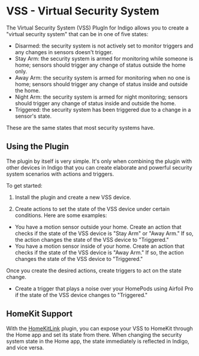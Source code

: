 # VSS - Virtual Security System

The Virtual Security System (VSS) PlugIn for Indigo allows you to create a "virtual security system" that can be in one of five states:

- Disarmed: the security system is not actively set to monitor triggers and any changes in sensors doesn't trigger.
- Stay Arm: the security system is armed for monitoring while someone is home; sensors should trigger any change of status outside the home only.
- Away Arm: the security system is armed for monitoring when no one is home; sensors should trigger any change of status inside and outside the home.
- Night Arm: the security system is armed for night monitoring; sensors should trigger any change of status inside and outside the home.
- Triggered: the security system has been triggered due to a change in a sensor's state.

These are the same states that most security systems have.

## Using the Plugin

The plugin by itself is very simple. It's only when combining the plugin with other devices in Indigo that you can create elaborate and powerful security system scenarios with actions and triggers.

To get started:

1. Install the plugin and create a new VSS device.

2. Create actions to set the state of the VSS device under certain conditions. Here are some examples:

  - You have a motion sensor outside your home. Create an action that checks if the state of the VSS device is "Stay Arm" or "Away Arm." If so, the action changes the state of the VSS device to "Triggered."
  - You have a motion sensor inside of your home. Create an action that checks if the state of the VSS device is "Away Arm." If so, the action changes the state of the VSS device to "Triggered."

Once you create the desired actions, create triggers to act on the state change.

  - Create a trigger that plays a noise over your HomePods using Airfoil Pro if the state of the VSS device changes to "Triggered."


## HomeKit Support

With the [HomeKitLink](https://github.com/Ghawken/HomeKitLink-Siri) plugin, you can expose your VSS to HomeKit through the Home app and set its state from there. When changing the security system state in the Home app, the state immediately is reflected in Indigo, and vice versa.
